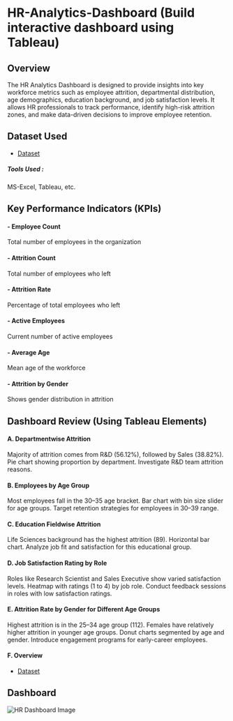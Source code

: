 # HR-Analytics-Dashboard (Build interactive dashboard using Tableau)

## Overview
The HR Analytics Dashboard is designed to provide insights into key workforce metrics such as employee attrition, departmental distribution, age demographics, education background, and job satisfaction levels. It allows HR professionals to track performance, identify high-risk attrition zones, and make data-driven decisions to improve employee retention.

## Dataset Used 
- <a href="https://github.com/pravinwa12/HR-Analytics-Dashboard/blob/main/HR%20Data.xlsx">Dataset</a>
##### Tools Used :
MS-Excel, Tableau, etc.

## Key Performance Indicators (KPIs)
#### - Employee Count	
Total number of employees in the organization
#### - Attrition Count	
Total number of employees who left
#### - Attrition Rate	
Percentage of total employees who left
#### - Active Employees
Current number of active employees
#### - Average Age	
Mean age of the workforce
#### - Attrition by Gender	
Shows gender distribution in attrition

## Dashboard Review (Using Tableau Elements)
#### A. Departmentwise Attrition 
Majority of attrition comes from R&D (56.12%), followed by Sales (38.82%).
Pie chart showing proportion by department.
Investigate R&D team attrition reasons.

#### B. Employees by Age Group
Most employees fall in the 30–35 age bracket.
Bar chart with bin size slider for age groups.
Target retention strategies for employees in 30–39 range.

#### C. Education Fieldwise Attrition
Life Sciences background has the highest attrition (89).
Horizontal bar chart.
Analyze job fit and satisfaction for this educational group.

#### D. Job Satisfaction Rating by Role
Roles like Research Scientist and Sales Executive show varied satisfaction levels.
Heatmap with ratings (1 to 4) by job role.
Conduct feedback sessions in roles with low satisfaction ratings.

#### E. Attrition Rate by Gender for Different Age Groups
Highest attrition is in the 25–34 age group (112).
Females have relatively higher attrition in younger age groups.
Donut charts segmented by age and gender.
Introduce engagement programs for early-career employees.

#### F. Overview
- <a href="https://github.com/pravinwa12/HR-Analytics-Dashboard/blob/main/HR%20Dashboard%20Image.png">Dataset</a>

## Dashboard
![HR Dashboard Image](https://github.com/user-attachments/assets/25847f62-7a6f-41b2-a7de-b2dda06e4322)





